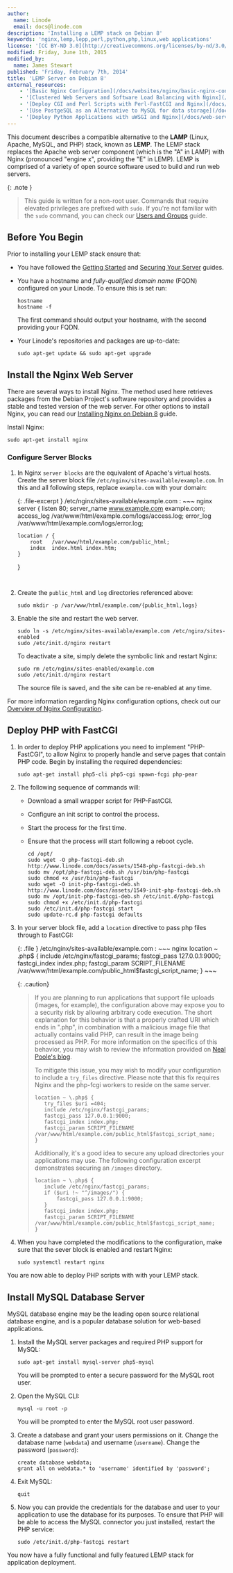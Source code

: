 ```yaml
---
author:
  name: Linode
  email: docs@linode.com
description: 'Installing a LEMP stack on Debian 8'
keywords: 'nginx,lemp,lepp,perl,python,php,linux,web applications'
license: '[CC BY-ND 3.0](http://creativecommons.org/licenses/by-nd/3.0/us/)'
modified: Friday, June 1th, 2015
modified_by:
  name: James Stewart 
published: 'Friday, February 7th, 2014'
title: 'LEMP Server on Debian 8'
external_resources:
    - '[Basic Nginx Configuration](/docs/websites/nginx/basic-nginx-configuration)'
    - '[Clustered Web Servers and Software Load Balancing with Nginx](/docs/uptime/loadbalancing/how-to-use-nginx-as-a-front-end-proxy-server-and-software-load-balancer)'
    - '[Deploy CGI and Perl Scripts with Perl-FastCGI and Nginx](/docs/web-servers/nginx/perl-fastcgi/debian-6-squeeze)'
    - '[Use PostgeSQL as an Alternative to MySQL for data storage](/docs/databases/postgresql/debian-6-squeeze)'
    - '[Deploy Python Applications with uWSGI and Nginx](/docs/web-servers/nginx/python-uwsgi/debian-6-squeeze)'
---
```


This document describes a compatible alternative to the **LAMP** (Linux, Apache, MySQL, and PHP) stack, known as **LEMP**. The LEMP stack replaces the Apache web server component (which is the "A" in LAMP) with Nginx (pronounced "engine x", providing the "E" in LEMP). LEMP is comprised of a variety of open source software used to build and run web servers.

{: .note }
>
> This guide is written for a non-root user. Commands that require elevated privileges are prefixed with `sudo`. If you're not familiar with the `sudo` command, you can check our [Users and Groups](/docs/tools-reference/linux-users-and-groups) guide.

## Before You Begin

Prior to installing your LEMP stack ensure that:

-   You have followed the [Getting Started](/docs/getting-started) and [Securing Your Server](/docs/security/securing-your-server) guides.
-   You have a hostname and *fully-qualified domain name* (FQDN) configured on your Linode. To ensure this is set run:

        hostname
        hostname -f

    The first command should output your hostname, with the second providing your FQDN.

-   Your Linode's repositories and packages are up-to-date:

        sudo apt-get update && sudo apt-get upgrade

## Install the Nginx Web Server

There are several ways to install Nginx. The method used here retrieves packages from the Debian Project's software repository and provides a stable and tested version of the web server. For other options to install Nginx, you can read our [Installing Nginx on Debian 8](/docs/websites/nginx/nginx-web-server-debian-8) guide.

Install Nginx:

    sudo apt-get install nginx


### Configure Server Blocks

1.  In Nginx `server blocks` are the equivalent of Apache's virtual hosts. Create the server block file `/etc/nginx/sites-available/example.com`. In this and all following steps, replace `example.com` with your domain:

    {: .file-excerpt }
/etc/nginx/sites-available/example.com
:   ~~~ nginx
    server {
        listen   80;
        server_name www.example.com example.com;
        access_log /var/www/html/example.com/logs/access.log;
        error_log /var/www/html/example.com/logs/error.log;

        location / {
            root   /var/www/html/example.com/public_html;
            index  index.html index.htm;
        }
    }
    ~~~


2.  Create the `public_html` and `log` directories referenced above:

        sudo mkdir -p /var/www/html/example.com/{public_html,logs}

3.  Enable the site and restart the web server.

        sudo ln -s /etc/nginx/sites-available/example.com /etc/nginx/sites-enabled
        sudo /etc/init.d/nginx restart

    To deactivate a site, simply delete the symbolic link and restart Nginx:

        sudo rm /etc/nginx/sites-enabled/example.com
        sudo /etc/init.d/nginx restart

    The source file is saved, and the site can be re-enabled at any time.

For more information regarding Nginx configuration options, check out our [Overview of Nginx Configuration](/docs/websites/nginx/basic-nginx-configuration).

## Deploy PHP with FastCGI

1.  In order to deploy PHP applications you need to implement "PHP-FastCGI", to allow Nginx to properly handle and serve pages that contain PHP code. Begin by installing the required dependencies:

        sudo apt-get install php5-cli php5-cgi spawn-fcgi php-pear

2.  The following sequence of commands will:
    
    * Download a small wrapper script for PHP-FastCGI.
    * Configure an init script to control the process.
    * Start the process for the first time.
    * Ensure that the process will start following a reboot cycle.

          cd /opt/ 
          sudo wget -O php-fastcgi-deb.sh http://www.linode.com/docs/assets/1548-php-fastcgi-deb.sh
          sudo mv /opt/php-fastcgi-deb.sh /usr/bin/php-fastcgi
          sudo chmod +x /usr/bin/php-fastcgi
          sudo wget -O init-php-fastcgi-deb.sh http://www.linode.com/docs/assets/1549-init-php-fastcgi-deb.sh
          sudo mv /opt/init-php-fastcgi-deb.sh /etc/init.d/php-fastcgi
          sudo chmod +x /etc/init.d/php-fastcgi
          sudo /etc/init.d/php-fastcgi start
          sudo update-rc.d php-fastcgi defaults

3.  In your server block file, add a `location` directive to pass php files through to FastCGI:


    {: .file }
    /etc/nginx/sites-available/example.com
    :   ~~~ nginx
        location ~ \.php$ {
            include /etc/nginx/fastcgi_params;
            fastcgi_pass  127.0.0.1:9000;
            fastcgi_index index.php;
            fastcgi_param SCRIPT_FILENAME /var/www/html/example.com/public_html$fastcgi_script_name;
        }
        ~~~

    {: .caution}
    >
    > If you are planning to run applications that support file uploads (images, for example), the configuration above may expose you to a security risk by allowing arbitrary code execution. The short explanation for this behavior is that a properly crafted URI which ends in ".php", in combination with a malicious image file that actually contains valid PHP, can result in the image being processed as PHP. For more information on the specifics of this behavior, you may wish to review the information provided on [Neal Poole's blog](https://nealpoole.com/blog/2011/04/setting-up-php-fastcgi-and-nginx-dont-trust-the-tutorials-check-your-configuration/).
    >
    >To mitigate this issue, you may wish to modify your configuration to include a `try_files` directive. Please note that this fix requires Nginx and the php-fcgi workers to reside on the same server.
    >
    >~~~ nginx
    >location ~ \.php$ {
    >    try_files $uri =404;
    >    include /etc/nginx/fastcgi_params;
    >    fastcgi_pass 127.0.0.1:9000;
    >    fastcgi_index index.php;
    >    fastcgi_param SCRIPT_FILENAME /var/www/html/example.com/public_html$fastcgi_script_name;
    >}
    >~~~
    >
    >Additionally, it's a good idea to secure any upload directories your applications may use. The following configuration excerpt demonstrates securing an `/images` directory.
    >
    >~~~ nginx
    >location ~ \.php$ {
    >    include /etc/nginx/fastcgi_params;
    >    if ($uri !~ "^/images/") {
    >        fastcgi_pass 127.0.0.1:9000;
    >    }
    >    fastcgi_index index.php;
    >    fastcgi_param SCRIPT_FILENAME /var/www/html/example.com/public_html$fastcgi_script_name;
    >}
    >~~~

4.  When you have completed the modifications to the configuration, make sure that the sever block is enabled and restart Nginx:

        sudo systemctl restart nginx

You are now able to deploy PHP scripts with with your LEMP stack.

## Install MySQL Database Server

MySQL database engine may be the leading open source relational database engine, and is a popular database solution for web-based applications.

1.  Install the MySQL server packages and required PHP support for MySQL:

        sudo apt-get install mysql-server php5-mysql

    You will be prompted to enter a secure password for the MySQL root user.

2.  Open the MySQL CLI:

        mysql -u root -p

    You will be prompted to enter the MySQL root user password.

3.  Create a database and grant your users permissions on it. Change the database name (`webdata`) and username (`username`). Change the password (`password`):

        create database webdata;
        grant all on webdata.* to 'username' identified by 'password';

4.  Exit MySQL:

        quit

5.  Now you can provide the credentials for the database and user to your application to use the database for its purposes. To ensure that PHP will be able to access the MySQL connector you just installed, restart the PHP service:

        sudo /etc/init.d/php-fastcgi restart

You now have a fully functional and fully featured LEMP stack for application deployment.





